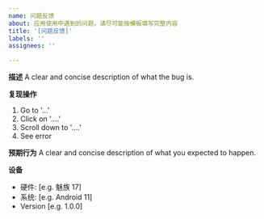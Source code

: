 ```yaml
---
name: 问题反馈
about: 应用使用中遇到的问题，请尽可能按模板填写完整内容
title: '[问题反馈]'
labels: ''
assignees: ''

---
```


**描述**
A clear and concise description of what the bug is.

**复现操作**
1. Go to '...'
2. Click on '....'
3. Scroll down to '....'
4. See error

**预期行为**
A clear and concise description of what you expected to happen.

**设备**
 - 硬件: [e.g. 魅族 17]
 - 系统: [e.g. Android 11]
 - Version [e.g. 1.0.0]

